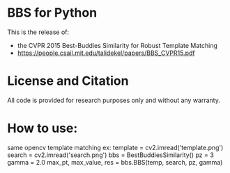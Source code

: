 BBS for Python 
==================

This is the release of:
 - the CVPR 2015 Best-Buddies Similarity for Robust Template Matching
 - https://people.csail.mit.edu/talidekel/papers/BBS_CVPR15.pdf

License and Citation
====================

All code is provided for research purposes only and without any warranty. 

How to use:
==================
same opencv template matching
ex:
        template = cv2.imread('template.png')
        search = cv2.imread('search.png')
        bbs = BestBuddiesSimilarity()
        pz = 3
        gamma = 2.0
        max_pt, max_value, res = bbs.BBS(temp, search, pz, gamma)

 
